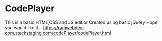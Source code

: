 # CodePlayer
This is a basic HTML,CSS and JS editior 
Created using basic jQuery
Hope you would like it...
https://ramwebdev-com.stackstaging.com/codePlayer/codePlayer.html
